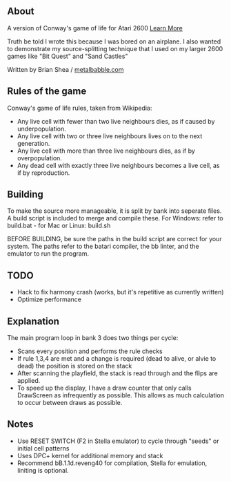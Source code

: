## About

A version of Conway's game of life for Atari 2600
[Learn More](https://en.wikipedia.org/wiki/Conway's_Game_of_Life)

Truth be told I wrote this because I was bored on an airplane. I also wanted to demonstrate my source-splitting technique that I used on my larger 2600 games like "Bit Quest" and "Sand Castles"

Written by Brian Shea / [metalbabble.com](http://www.metalbabble.com/)

## Rules of the game

Conway's game of life rules, taken from Wikipedia:

* Any live cell with fewer than two live neighbours dies, as if caused by underpopulation.
* Any live cell with two or three live neighbours lives on to the next generation.
* Any live cell with more than three live neighbours dies, as if by overpopulation.
* Any dead cell with exactly three live neighbours becomes a live cell, as if by reproduction.

## Building

To make the source more manageable, it is split by bank into seperate files. A build script is included to merge and compile these. For Windows: refer to build.bat - for Mac or Linux: build.sh

BEFORE BUILDING, be sure the paths in the build script are correct for your system. The paths refer to the batari compiler, the bb linter, and the emulator to run the program. 

## TODO

* Hack to fix harmony crash (works, but it's repetitive as currently written)
* Optimize performance

## Explanation

The main program loop in bank 3 does two things per cycle:

* Scans every position and performs the rule checks
* If rule 1,3,4 are met and a change is required (dead to alive, or alvie to dead) the position is stored on the stack
* After scanning the playfield, the stack is read through and the flips are applied.
* To speed up the display, I have a draw counter that only calls DrawScreen as infrequently as possible. This allows as much calculation to occur between draws as possible.

## Notes

* Use RESET SWITCH (F2 in Stella emulator) to cycle through "seeds" or initial cell patterns
* Uses DPC+ kernel for additional memory and stack
* Recommend bB.1.1d.reveng40 for compilation, Stella for emulation, liniting is optional.